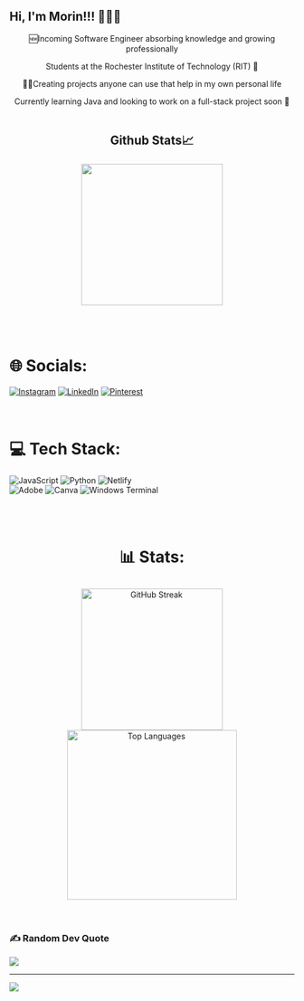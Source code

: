 ##  Hi, I'm Morin!!! 🙋🏾‍♀️

 <p align="center">  🆕Incoming Software Engineer absorbing knowledge and growing professionally <br/>
 <p align="center"> Students at the Rochester Institute of Technology (RIT) 🐯 <br/>
 <p align="center">💄🛒Creating projects anyone can use that help in my own personal life <br/>
 <p align="center"> Currently learning Java and looking to work on a full-stack project soon 🧠 <br/><br/>

##  <p align="center"> Github Stats📈 <br/>
<div align="center">
    <img src="https://github-readme-stats.vercel.app/api?username=Morin-Fagbodun&theme=maroongold&border=false&include_all_commits=false&count_private=false" height="250">
</div><br/><br/><br/>

#  🌐 Socials:
 [![Instagram](https://img.shields.io/badge/Instagram-%23E4405F.svg?logo=Instagram&logoColor=white)](https://instagram.com/omorinsols_77) [![LinkedIn](https://img.shields.io/badge/LinkedIn-%230077B5.svg?logo=linkedin&logoColor=white)](https://linkedin.com/in/morin-fagbodun) [![Pinterest](https://img.shields.io/badge/Pinterest-%23E60023.svg?logo=Pinterest&logoColor=white)](https://pinterest.com/morinsols) <br/><br/><br/>

#  💻 Tech Stack:
![JavaScript](https://img.shields.io/badge/javascript-%23323330.svg?style=for-the-badge&logo=javascript&logoColor=%23F7DF1E) ![Python](https://img.shields.io/badge/python-3670A0?style=for-the-badge&logo=python&logoColor=ffdd54) ![Netlify](https://img.shields.io/badge/netlify-%23000000.svg?style=for-the-badge&logo=netlify&logoColor=#00C7B7) <br/> ![Adobe](https://img.shields.io/badge/adobe-%23FF0000.svg?style=for-the-badge&logo=adobe&logoColor=white) ![Canva](https://img.shields.io/badge/Canva-%2300C4CC.svg?style=for-the-badge&logo=Canva&logoColor=white) ![Windows Terminal](https://img.shields.io/badge/Windows%20Terminal-%234D4D4D.svg?style=for-the-badge&logo=windows-terminal&logoColor=white) <br/><br/><br/><br/>


 # <p align="center"> 📊 Stats: 
 <div align="center">
    <img src="https://github-readme-streak-stats.herokuapp.com/?user=Morin-Fagbodun&theme=kacho_ga&border=false" alt="GitHub Streak" height="250" ><br/>
    <img src="https://github-readme-stats.vercel.app/api/top-langs/?username=Morin-Fagbodun&theme=kacho_ga&border=false&include_all_commits=false&count_private=false&layout=compact" alt="Top Languages" height="300">
</div> <br/><br/>

 

### ✍️ Random Dev Quote
![](https://quotes-github-readme.vercel.app/api?type=horizontal&theme=maroongold)

---
[![](https://visitcount.itsvg.in/api?id=Morin-Fagbodun&icon=7&color=5)](https://visitcount.itsvg.in)

<!-- Proudly created with GPRM ( https://gprm.itsvg.in ) -->
